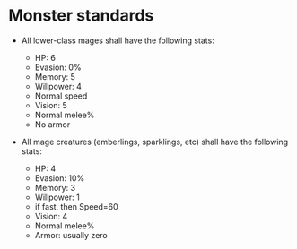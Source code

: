 # Monster standards

- All lower-class mages shall have the following stats:
  - HP: 6
  - Evasion: 0%
  - Memory: 5
  - Willpower: 4
  - Normal speed
  - Vision: 5
  - Normal melee%
  - No armor

- All mage creatures (emberlings, sparklings, etc) shall have the following
  stats:
  - HP: 4
  - Evasion: 10%
  - Memory: 3
  - Willpower: 1
  - if fast, then Speed=60
  - Vision: 4
  - Normal melee%
  - Armor: usually zero

